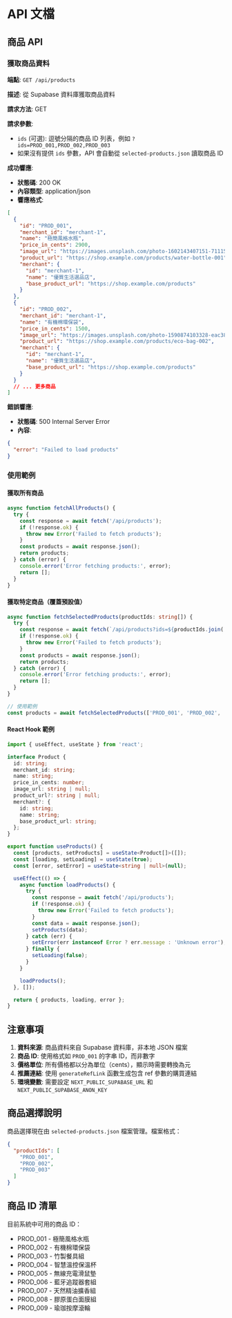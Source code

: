# API 文檔

## 商品 API

### 獲取商品資料

**端點**: `GET /api/products`

**描述**: 從 Supabase 資料庫獲取商品資料

**請求方法**: GET

**請求參數**: 
- `ids` (可選): 逗號分隔的商品 ID 列表，例如 `?ids=PROD_001,PROD_002,PROD_003`
- 如果沒有提供 `ids` 參數，API 會自動從 `selected-products.json` 讀取商品 ID

**成功響應**:
- **狀態碼**: 200 OK
- **內容類型**: application/json
- **響應格式**:

```json
[
  {
    "id": "PROD_001",
    "merchant_id": "merchant-1",
    "name": "極簡風格水瓶",
    "price_in_cents": 2900,
    "image_url": "https://images.unsplash.com/photo-1602143407151-7111542de6e8?w=400&h=400&fit=crop",
    "product_url": "https://shop.example.com/products/water-bottle-001",
    "merchant": {
      "id": "merchant-1",
      "name": "優質生活選品店",
      "base_product_url": "https://shop.example.com/products"
    }
  },
  {
    "id": "PROD_002",
    "merchant_id": "merchant-1",
    "name": "有機棉環保袋",
    "price_in_cents": 1500,
    "image_url": "https://images.unsplash.com/photo-1590874103328-eac38a683ce7?w=400&h=400&fit=crop",
    "product_url": "https://shop.example.com/products/eco-bag-002",
    "merchant": {
      "id": "merchant-1",
      "name": "優質生活選品店",
      "base_product_url": "https://shop.example.com/products"
    }
  }
  // ... 更多商品
]
```

**錯誤響應**:
- **狀態碼**: 500 Internal Server Error
- **內容**:
```json
{
  "error": "Failed to load products"
}
```

### 使用範例

#### 獲取所有商品
```typescript
async function fetchAllProducts() {
  try {
    const response = await fetch('/api/products');
    if (!response.ok) {
      throw new Error('Failed to fetch products');
    }
    const products = await response.json();
    return products;
  } catch (error) {
    console.error('Error fetching products:', error);
    return [];
  }
}
```

#### 獲取特定商品（覆蓋預設值）
```typescript
async function fetchSelectedProducts(productIds: string[]) {
  try {
    const response = await fetch(`/api/products?ids=${productIds.join(',')}`);
    if (!response.ok) {
      throw new Error('Failed to fetch products');
    }
    const products = await response.json();
    return products;
  } catch (error) {
    console.error('Error fetching products:', error);
    return [];
  }
}

// 使用範例
const products = await fetchSelectedProducts(['PROD_001', 'PROD_002', 'PROD_003']);
```

#### React Hook 範例
```typescript
import { useEffect, useState } from 'react';

interface Product {
  id: string;
  merchant_id: string;
  name: string;
  price_in_cents: number;
  image_url: string | null;
  product_url?: string | null;
  merchant?: {
    id: string;
    name: string;
    base_product_url: string;
  };
}

export function useProducts() {
  const [products, setProducts] = useState<Product[]>([]);
  const [loading, setLoading] = useState(true);
  const [error, setError] = useState<string | null>(null);

  useEffect(() => {
    async function loadProducts() {
      try {
        const response = await fetch('/api/products');
        if (!response.ok) {
          throw new Error('Failed to fetch products');
        }
        const data = await response.json();
        setProducts(data);
      } catch (err) {
        setError(err instanceof Error ? err.message : 'Unknown error');
      } finally {
        setLoading(false);
      }
    }

    loadProducts();
  }, []);

  return { products, loading, error };
}
```

## 注意事項

1. **資料來源**: 商品資料來自 Supabase 資料庫，非本地 JSON 檔案
2. **商品 ID**: 使用格式如 `PROD_001` 的字串 ID，而非數字
3. **價格單位**: 所有價格都以分為單位（cents），顯示時需要轉換為元
4. **推薦連結**: 使用 `generateRefLink` 函數生成包含 ref 參數的購買連結
5. **環境變數**: 需要設定 `NEXT_PUBLIC_SUPABASE_URL` 和 `NEXT_PUBLIC_SUPABASE_ANON_KEY`

## 商品選擇說明

商品選擇現在由 `selected-products.json` 檔案管理。檔案格式：

```json
{
  "productIds": [
    "PROD_001",
    "PROD_002",
    "PROD_003"
  ]
}
```

## 商品 ID 清單

目前系統中可用的商品 ID：
- PROD_001 - 極簡風格水瓶
- PROD_002 - 有機棉環保袋
- PROD_003 - 竹製餐具組
- PROD_004 - 智慧溫控保溫杯
- PROD_005 - 無線充電滑鼠墊
- PROD_006 - 藍牙追蹤器套組
- PROD_007 - 天然精油擴香組
- PROD_008 - 膠原蛋白面膜組
- PROD_009 - 瑜珈按摩滾輪